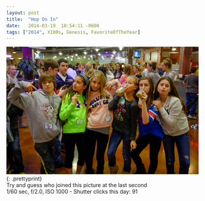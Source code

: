 ```yaml
---
layout: post
title:  "Hop On In"
date:   2014-03-19  18:54:11 -0600
tags: ["2014", X100s, Genesis, FavoriteOfTheYear]
---
```

![:title](/images/2014/2014_0319_DSCF2085.jpg)
{: .prettyprint}  
Try and guess who joined this picture at the last second  
1/60 sec, f/2.0, ISO 1000 - Shutter clicks this day: 91
